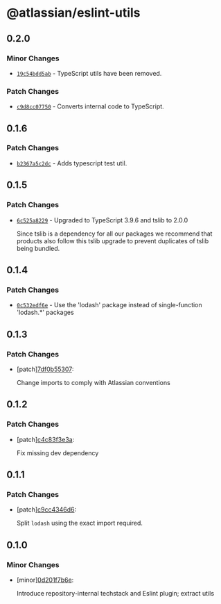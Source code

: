 # @atlassian/eslint-utils

## 0.2.0

### Minor Changes

- [`19c54bdd5ab`](https://bitbucket.org/atlassian/atlassian-frontend/commits/19c54bdd5ab) - TypeScript utils have been removed.

### Patch Changes

- [`c9d8cc07750`](https://bitbucket.org/atlassian/atlassian-frontend/commits/c9d8cc07750) - Converts internal code to TypeScript.

## 0.1.6

### Patch Changes

- [`b2367a5c2dc`](https://bitbucket.org/atlassian/atlassian-frontend/commits/b2367a5c2dc) - Adds typescript test util.

## 0.1.5

### Patch Changes

- [`6c525a8229`](https://bitbucket.org/atlassian/atlassian-frontend/commits/6c525a8229) - Upgraded to TypeScript 3.9.6 and tslib to 2.0.0

  Since tslib is a dependency for all our packages we recommend that products also follow this tslib upgrade
  to prevent duplicates of tslib being bundled.

## 0.1.4

### Patch Changes

- [`0c532edf6e`](https://bitbucket.org/atlassian/atlassian-frontend/commits/0c532edf6e) - Use the 'lodash' package instead of single-function 'lodash.\*' packages

## 0.1.3

### Patch Changes

- [patch][7df0b55307](https://bitbucket.org/atlassian/atlassian-frontend/commits/7df0b55307):

  Change imports to comply with Atlassian conventions

## 0.1.2

### Patch Changes

- [patch][c4c83f3e3a](https://bitbucket.org/atlassian/atlassian-frontend/commits/c4c83f3e3a):

  Fix missing dev dependency

## 0.1.1

### Patch Changes

- [patch][c9cc4346d6](https://bitbucket.org/atlassian/atlassian-frontend/commits/c9cc4346d6):

  Split `lodash` using the exact import required.

## 0.1.0

### Minor Changes

- [minor][0d201f7b6e](https://bitbucket.org/atlassian/atlassian-frontend/commits/0d201f7b6e):

  Introduce repository-internal techstack and Eslint plugin; extract utils
